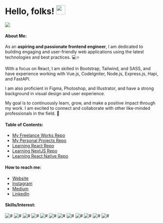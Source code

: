# Hello, folks! <img src="https://raw.githubusercontent.com/MartinHeinz/MartinHeinz/master/wave.gif" width="30px">

![](https://media-exp1.licdn.com/dms/image/C5616AQGT4yJtWdiMfg/profile-displaybackgroundimage-shrink_350_1400/0/1631298103462?e=1646265600&v=beta&t=CHOf0bL_5-vtX6DeseJgpiAG9riKIiSNLRPUM_geb6k)

#### About Me:

As an **aspiring and passionate frontend engineer**, I am dedicated to building engaging and user-friendly web applications using the latest technologies and best practices. 💻🔥

With a focus on React, I am skilled in Bootstrap, Tailwind, and SASS, and have experience working with Vue.js, CodeIgniter, Node.js, Express.js, Hapi, and FastAPI.

I am also proficient in Figma, Photoshop, and Illustrator, and have a strong background in visual design and user experience.

My goal is to continuously learn, grow, and make a positive impact through my work. I am excited to connect and collaborate with other like-minded professionals in the field. 🌲

#### Table of Contents:
- [My Freelance Works Repo](https://github.com/search?q=user%3Ayahyaqr+freelance)
- [My Personal Projects Repo](https://github.com/search?q=user%3Ayahyaqr+projects)
- [Learning React Repo](https://github.com/search?q=user%3Ayahyaqr+learn-react)
- [Learning NextJS Repo](https://github.com/search?q=user%3Ayahyaqr+learn-nextjs)
- [Learning React Native Repo](https://github.com/search?q=user%3Ayahyaqr+learn-reactnative)

#### How to reach me:
 - [Website](https://yahyaqr.github.com/)
 - [Instagram](https://www.instagram.com/yahyaqr/?hl=id)
 - [Medium](https://medium.com/@yahyaqr)
 - [LinkedIn](https://www.linkedin.com/in/yahya-aqrom/)

#### Skills/Interest:
![#](https://img.shields.io/badge/OS-Windows-informational?style=flat&logo=Windows&logoColor=white&color=0078D6)
![#](https://img.shields.io/badge/Editor-VS_Code-informational?style=flat&logo=visualstudiocode&logoColor=white&color=007ACC)
![#](https://img.shields.io/badge/Code-JavaScript-informational?style=flat&logo=JavaScript&logoColor=white&color=F7DF1E)
![#](https://img.shields.io/badge/Code-Python-informational?style=flat&logo=Python&logoColor=white&color=3776AB)
![#](https://img.shields.io/badge/Code-PHP-informational?style=flat&logo=PHP&logoColor=white&color=777BB4)
![#](https://img.shields.io/badge/BackEnd-CodeIgniter-informational?style=flat&logo=CodeIgniter&logoColor=white&color=EF4223)
![#](https://img.shields.io/badge/BackEnd-FastAPI-informational?style=flat&logo=FastAPI&logoColor=white&color=009688)
![#](https://img.shields.io/badge/FrontEnd-Vue-informational?style=flat&logo=vuedotjs&logoColor=white&color=4FC08D)
![#](https://img.shields.io/badge/FrontEnd-Bootstrap-informational?style=flat&logo=Bootstrap&logoColor=white&color=7952B3)
![#](https://img.shields.io/badge/Design-Adobe_Illustrator-informational?style=flat&logo=adobeillustrator&logoColor=white&color=FF9A00)
![#](https://img.shields.io/badge/Design-Adobe_Photoshop-informational?style=flat&logo=adobephotoshop&logoColor=white&color=31A8FF)
![#](https://img.shields.io/badge/Design-Figma-informational?style=flat&logo=Figma&logoColor=white&color=F24E1E)
